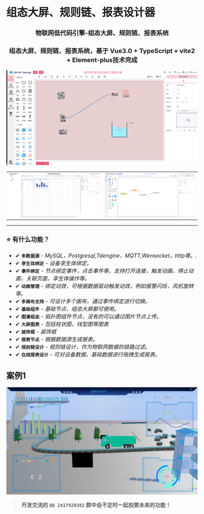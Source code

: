 # 组态大屏、规则链、报表设计器

<div align="center"><h3 align="center">物联网低代码引擎-组态大屏、规则链、报表系统</h3></div>
<div align="center"><h3 align="center">组态大屏、规则链、报表系统，基于 Vue3.0 + TypeScript + vite2 + Element-plus技术完成</h3></div>

<img src="image/zt.gif"/>
<table>
    <tr>
        <td><img src="image/report.png"/></td>
        <td><img src="image/rule.png"/></td>
    </tr>
</table>

---

### ⭐️ 有什么功能？

- <span class="tag done-tag">✔</span> **`多数据源`** - _MySQL，Postgresql,Tdengine，MQTT,Wensocket，http等。._
- <span class="tag done-tag">✔</span> **`孪生体绑定`** - _设备孪生体绑定。_
- <span class="tag done-tag">✔</span> **`事件绑定`** - _节点绑定事件，点击事件等，支持打开连接，触发动画，停止动画，关联页面，孪生体操作等。_
- <span class="tag done-tag">✔</span> **`动画管理`** - _绑定动效，可根据数据驱动触发动效，例如报警闪烁，风机旋转等。_
- <span class="tag done-tag">✔</span> **`多画布支持`** - _可设计多个画布，通过事件绑定进行切换。_
- <span class="tag done-tag">✔</span> **`基础组件`** - _基础节点，组态大屏都可使用。_
- <span class="tag done-tag">✔</span> **`图谱组态`** - _拓扑图组件节点，没有的可以通过图片节点上传。_
- <span class="tag done-tag">✔</span> **`大屏图表`** - _包括柱状图，线型图等图表_
- <span class="tag done-tag">✔</span> **`装饰框`** - _装饰框_
- <span class="tag done-tag">✔</span> **`报表节点`** - _根据数据源生成报表。_
- <span class="tag done-tag">✔</span> **`规则链设计`** - _规则链设计，作为物联网数据的链路过滤。_
- <span class="tag done-tag">✔</span> **`在线报表设计`** - _可对设备数据，基础数据进行拖拽生成报表。_

## 案例1
<img src="image/al1.png"/>


> **开发交流的 `QQ 2417920382` 群中会不定时一起投票未来的功能！**
